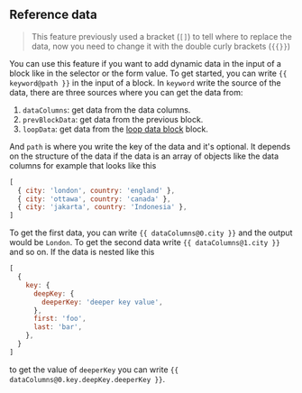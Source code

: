 ## Reference data

> This feature previously used a bracket (`[]`) to tell where to replace the data, now you need to change it with the double curly brackets (`{{}}`)

You can use this feature if you want to add dynamic data in the input of a block like in the selector or the form value. To get started, you can write `{{ keyword@path }}` in the input of a block. In `keyword` write the source of the data, there are three sources where you can get the data from:

1. `dataColumns`: get data from the data columns.
2. `prevBlockData`: get data from the previous block.
3. `loopData`: get data from the [loop data block](https://github.com/Kholid060/automa/wiki/Blocks/_edit#loop-data) block.

And `path` is where you write the key of the data and it's optional. It depends on the structure of the data if the data is an array of objects like the data columns for example that looks like this
```js
[
  { city: 'london', country: 'england' },
  { city: 'ottawa', country: 'canada' },
  { city: 'jakarta', country: 'Indonesia' },
]
```
To get the first data, you can write `{{ dataColumns@0.city }}` and the output would be `London`. To get the second data write `{{ dataColumns@1.city }}` and so on. If the data is nested like this
```js
[
  {
    key: {
      deepKey: {
        deeperKey: 'deeper key value',
      },
      first: 'foo',
      last: 'bar',
    },
  }
]
```
to get the value of `deeperKey` you can write `{{ dataColumns@0.key.deepKey.deeperKey }}`.